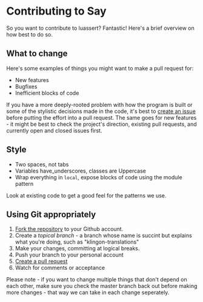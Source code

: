 Contributing to Say
===================

So you want to contribute to luassert? Fantastic! Here's a brief overview on
how best to do so.

## What to change

Here's some examples of things you might want to make a pull request for:

* New features
* Bugfixes
* Inefficient blocks of code

If you have a more deeply-rooted problem with how the program is built or some
of the stylistic decisions made in the code, it's best to
[create an issue](https://github.com/Olivine-Labs/say/issues) before putting
the effort into a pull request. The same goes for new features - it might be
best to check the project's direction, existing pull requests, and currently open
and closed issues first.

## Style

* Two spaces, not tabs
* Variables have_underscores, classes are Uppercase
* Wrap everything in `local`, expose blocks of code using the module pattern

Look at existing code to get a good feel for the patterns we use.

## Using Git appropriately

1. [Fork the repository](https://github.com/Olivine-Labs/say/fork_select) to
your Github account.
2. Create a *topical branch* - a branch whose name is succint but explains what
you're doing, such as "klingon-translations"
3. Make your changes, committing at logical breaks.
4. Push your branch to your personal account
5. [Create a pull request](https://help.github.com/articles/using-pull-requests)
6. Watch for comments or acceptance

Please note - if you want to change multiple things that don't depend on each 
other, make sure you check the master branch back out before making more
changes - that way we can take in each change seperately.
